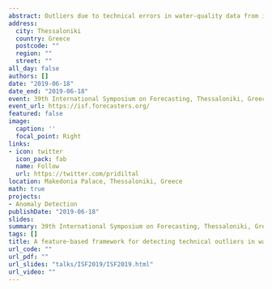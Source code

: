 ```yaml
---
abstract: Outliers due to technical errors in water-quality data from in situ sensors can reduce data quality and have a direct impact on inference drawn from subsequent data analysis. However, outlier detection through manual monitoring is infeasible given the volume and velocity of data the sensors produce. Here, we propose an automated framework that provides early detection of outliers in water-quality data from in situ sensors caused by technical issues. We compare two approaches to this problem ,(1) using forecasting models; and (2) using feature vectors with extreme value theory.In the forecasting models, observations are identified as outliers when they fall outside the bounds of an established prediction interval. For this comparison study we considered two strategies, anomaly detection (AD) and anomaly detection and mitigation (ADAM) for the detection process. With ADAM, the detected outliers are replaced with the forecast prior to the next prediction, whereas AD simply uses the previous measurements without making any alteration to the detected outliers.The feature-based framework first identifies the data features that differentiate outlying instances from typical behaviours. Then statistical transformations are applied to make the outlying instances stand out in transformed data space. Unsupervised outlier scoring techniques are then applied to the transformed data space. An approach based on extreme value theory is used to calculate a threshold for each potential outlier. This threshold calculation process starts by computing a boundary using a subset of data containing half of the observations with the smallest outlier scores and then tests for potential outliers in the remaining subset. This approach successfully identified outliers involving abrupt changes in turbidity, conductivity and river level, including sudden spikes, sudden isolated drops and level shifts, while maintaining very low false detection rates. The proposed framework was evaluated using  two data sets obtained from in situ sensors in rivers flowing into the Great Barrier Reef lagoon. The proposed framework is implemented in the open source R package oddwater.
address:
  city: Thessaloniki
  country: Greece
  postcode: ""
  region: ""
  street: ""
all_day: false
authors: []
date: "2019-06-18"
date_end: "2019-06-18"
event: 39th International Symposium on Forecasting, Thessaloniki, Greece.
event_url: https://isf.forecasters.org/
featured: false
image:
  caption: ''
  focal_point: Right
links:
- icon: twitter
  icon_pack: fab
  name: Follow
  url: https://twitter.com/pridiltal
location: Makedonia Palace, Thessaloniki, Greece
math: true
projects:
- Anomaly Detection
publishDate: "2019-06-18"
slides: 
summary: 39th International Symposium on Forecasting, Thessaloniki, Greece
tags: []
title: A feature-based framework for detecting technical outliers in water-quality data from in situ sensors
url_code: ""
url_pdf: ""
url_slides: "talks/ISF2019/ISF2019.html" 
url_video: ""
---
```



